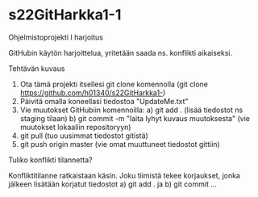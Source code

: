 # s22GitHarkka1-1
Ohjelmistoprojekti I harjoitus

GitHubin käytön harjoittelua, yritetään saada ns. konflikti aikaiseksi.

Tehtävän kuvaus
1. Ota tämä projekti itsellesi git clone komennolla (git clone https://github.com/h01340/s22GitHarkka1-)
2. Päivitä omalla koneellasi tiedostoa "UpdateMe.txt"
3. Vie muutokset GitHubiin komennoilla: 
    a) git add . (lisää tiedostot ns staging tilaan)
    b) git commit -m "laita lyhyt kuvaus muutoksesta" (vie muutokset lokaaliin repositoryyn)
4. git pull (tuo uusimmat tiedostot gitistä)
5. git push origin master (vie omat muuttuneet tiedostot gittiin)


Tuliko konflikti tilannetta? 

Konfliktitilanne ratkaistaan käsin. Joku tiimistä tekee korjaukset, jonka jälkeen lisätään korjatut tiedostot a) git add . ja b) git commit ...


